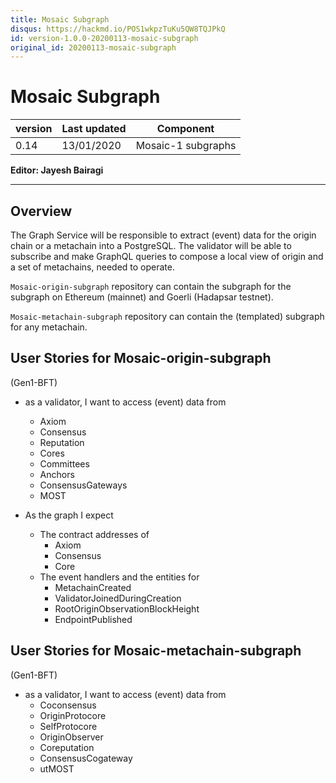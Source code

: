 ```yaml
---
title: Mosaic Subgraph
disqus: https://hackmd.io/POS1wkpzTuKu5QW8TQJPkQ
id: version-1.0.0-20200113-mosaic-subgraph
original_id: 20200113-mosaic-subgraph
---
```


# Mosaic Subgraph

| version | Last updated | Component          |
| ------- | ------------ | ------------------ |
| 0.14    | 13/01/2020   | Mosaic-1 subgraphs |

**Editor: Jayesh Bairagi**

---

## Overview

The Graph Service will be responsible to extract (event) data for the origin chain or a metachain into a PostgreSQL. The validator will be able to subscribe and make GraphQL queries to compose a local view of origin and a set of metachains, needed to operate.

`Mosaic-origin-subgraph` repository can contain the subgraph for the subgraph on Ethereum (mainnet) and Goerli (Hadapsar testnet).

`Mosaic-metachain-subgraph` repository can contain the (templated) subgraph for any metachain.

## User Stories for Mosaic-origin-subgraph
(Gen1-BFT)
- as a validator, I want to access (event) data from
    - Axiom
    - Consensus
    - Reputation
    - Cores
    - Committees
    - Anchors
    - ConsensusGateways
    - MOST
   
- As the graph I expect
  - The contract addresses of
    - Axiom
    - Consensus
    - Core
  - The event handlers and the entities for
    - MetachainCreated
    - ValidatorJoinedDuringCreation
    - RootOriginObservationBlockHeight
    - EndpointPublished

## User Stories for Mosaic-metachain-subgraph
(Gen1-BFT)
- as a validator, I want to access (event) data from
    - Coconsensus
    - OriginProtocore
    - SelfProtocore
    - OriginObserver
    - Coreputation
    - ConsensusCogateway
    - utMOST

